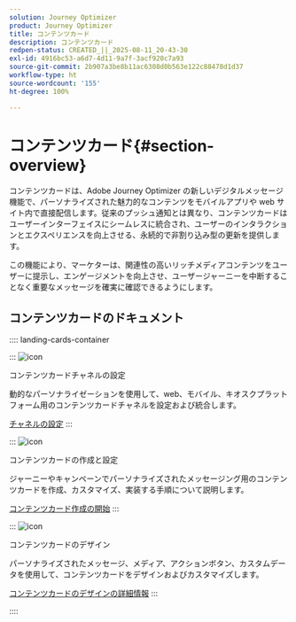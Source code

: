 ```yaml
---
solution: Journey Optimizer
product: Journey Optimizer
title: コンテンツカード
description: コンテンツカード
redpen-status: CREATED_||_2025-08-11_20-43-30
exl-id: 4916bc53-a6d7-4d11-9a7f-3acf920c7a93
source-git-commit: 2b907a3be8b11ac6308d0b563e122c88478d1d37
workflow-type: ht
source-wordcount: '155'
ht-degree: 100%

---
```


# コンテンツカード{#section-overview}

コンテンツカードは、Adobe Journey Optimizer の新しいデジタルメッセージ機能で、パーソナライズされた魅力的なコンテンツをモバイルアプリや web サイト内で直接配信します。従来のプッシュ通知とは異なり、コンテンツカードはユーザーインターフェイスにシームレスに統合され、ユーザーのインタラクションとエクスペリエンスを向上させる、永続的で非割り込み型の更新を提供します。

この機能により、マーケターは、関連性の高いリッチメディアコンテンツをユーザーに提示し、エンゲージメントを向上させ、ユーザージャーニーを中断することなく重要なメッセージを確実に確認できるようにします。

## コンテンツカードのドキュメント

:::: landing-cards-container

:::
![icon](https://cdn.experienceleague.adobe.com/icons/gear.svg)

コンテンツカードチャネルの設定

動的なパーソナライゼーションを使用して、web、モバイル、キオスクプラットフォーム用のコンテンツカードチャネルを設定および統合します。

[チャネルの設定](configure-landing-page.md)
:::

:::
![icon](https://cdn.experienceleague.adobe.com/icons/circle-play.svg)

コンテンツカードの作成と設定

ジャーニーやキャンペーンでパーソナライズされたメッセージング用のコンテンツカードを作成、カスタマイズ、実装する手順について説明します。

[コンテンツカード作成の開始](../using/content-card/create-content-card.md)
:::

:::
![icon](https://cdn.experienceleague.adobe.com/icons/puzzle-piece.svg)

コンテンツカードのデザイン

パーソナライズされたメッセージ、メディア、アクションボタン、カスタムデータを使用して、コンテンツカードをデザインおよびカスタマイズします。

[コンテンツカードのデザインの詳細情報](../using/content-card/design-content-card.md)
:::

::::

